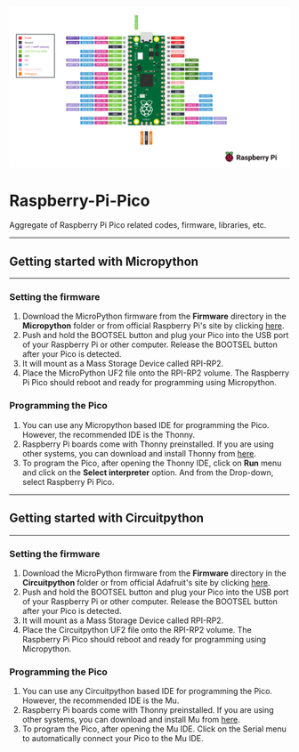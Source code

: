 
![github-small](https://raw.githubusercontent.com/shivasiddharth/Raspberry-Pi-Pico/main/Raspberry%20Pi%20Pico%20Pinout.png?token=AEKNHAOTQX4O66DBTKDG77TACAWQE)    


# Raspberry-Pi-Pico
 Aggregate of Raspberry Pi Pico related codes, firmware, libraries, etc.      

 
*************************************
## Getting started with Micropython    
*************************************   

### Setting the firmware    
1. Download the MicroPython firmware from the **Firmware** directory in the **Micropython** folder or from official Raspberry Pi's site by clicking [here](https://www.raspberrypi.org/documentation/pico/getting-started/static/5d8e777377e8dbe23cf36360d6efc727/pico_micropython_20210121.uf2).     
2. Push and hold the BOOTSEL button and plug your Pico into the USB port of your Raspberry Pi or other computer. Release the BOOTSEL button after your Pico is detected.     
3. It will mount as a Mass Storage Device called RPI-RP2.     
4. Place the MicroPython UF2 file onto the RPI-RP2 volume. The Raspberry Pi Pico should reboot and ready for programming using Micropython.   

### Programming the Pico   
1. You can use any Micropython based IDE for programming the Pico. However, the recommended IDE is the Thonny.     
2. Raspberry Pi boards come with Thonny preinstalled. If you are using other systems, you can download and install Thonny from [here](https://thonny.org).    
3. To program the Pico, after opening the Thonny IDE, click on **Run** menu and click on the **Select interpreter** option. And from the Drop-down, select Raspberry Pi Pico.    



**************************************
## Getting started with Circuitpython     
**************************************    

### Setting the firmware
1. Download the MicroPython firmware from the **Firmware** directory in the **Circuitpython** folder or from official Adafruit's site by clicking [here](https://downloads.circuitpython.org/bin/raspberry_pi_pico/en_US/adafruit-circuitpython-raspberry_pi_pico-en_US-6.2.0-beta.0.uf2).     
2. Push and hold the BOOTSEL button and plug your Pico into the USB port of your Raspberry Pi or other computer. Release the BOOTSEL button after your Pico is detected.     
3. It will mount as a Mass Storage Device called RPI-RP2.     
4. Place the Circuitpython UF2 file onto the RPI-RP2 volume. The Raspberry Pi Pico should reboot and ready for programming using Micropython.   

### Programming the Pico   
1. You can use any Circuitpython based IDE for programming the Pico. However, the recommended IDE is the Mu.     
2. Raspberry Pi boards come with Thonny preinstalled. If you are using other systems, you can download and install Mu from [here](https://codewith.mu).    
3. To program the Pico, after opening the Mu IDE. Click on the Serial menu to automatically connect your Pico to the Mu IDE.   
